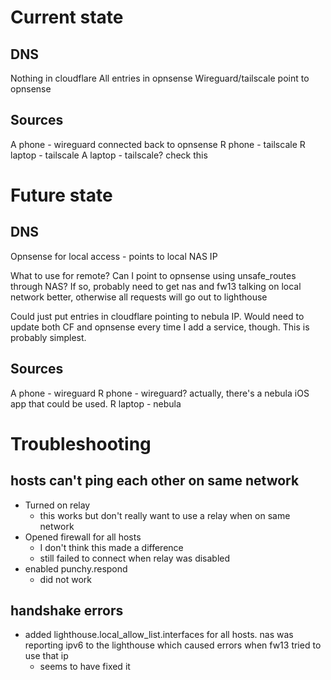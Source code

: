 # Current state
## DNS
Nothing in cloudflare
All entries in opnsense
Wireguard/tailscale point to opnsense

## Sources
A phone - wireguard connected back to opnsense
R phone - tailscale
R laptop - tailscale
A laptop - tailscale? check this

# Future state
## DNS
Opnsense for local access - points to local NAS IP

What to use for remote? Can I point to opnsense using unsafe_routes through NAS? If so, probably need to get nas and fw13 talking on local network better, otherwise all requests will go out to lighthouse

Could just put entries in cloudflare pointing to nebula IP. Would need to update both CF and opnsense every time I add a service, though. This is probably simplest.

## Sources
A phone - wireguard
R phone - wireguard? actually, there's a nebula iOS app that could be used.
R laptop - nebula

# Troubleshooting
## hosts can't ping each other on same network
* Turned on relay
    * this works but don't really want to use a relay when on same network
* Opened firewall for all hosts
    * I don't think this made a difference
    * still failed to connect when relay was disabled
* enabled punchy.respond
    * did not work
## handshake errors
* added lighthouse.local_allow_list.interfaces for all hosts. nas was reporting ipv6 to the lighthouse which caused errors when fw13 tried to use that ip
    * seems to have fixed it
